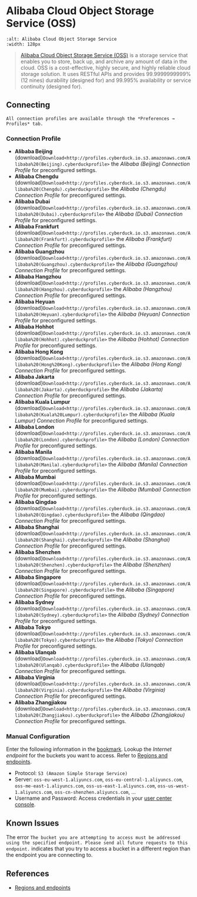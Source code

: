 Alibaba Cloud Object Storage Service (OSS)
====

```{image} https://cdn.cyberduck.io/img/providers/alibaba.png
:alt: Alibaba Cloud Object Storage Service
:width: 128px
```

> [Alibaba Cloud Object Storage Service (OSS)](https://www.alibabacloud.com/help/doc-detail/31817.htm) is a storage service that enables you to store, back up, and archive any amount of data in the cloud. OSS is a cost-effective, highly secure, and highly reliable cloud storage solution. It uses RESTful APIs and provides 99.9999999999% (12 nines) durability (designed for) and 99.995% availability or service continuity (designed for).

## Connecting

```{Note}
All connection profiles are available through the *Preferences → Profiles* tab.
```

### Connection Profile

- **Alibaba Beijing** {download}`Download<http://profiles.cyberduck.io.s3.amazonaws.com/Alibaba%20(Beijing).cyberduckprofile>` the *Alibaba (Beijing) Connection Profile* for preconfigured settings.
- **Alibaba Chengdu** {download}`Download<http://profiles.cyberduck.io.s3.amazonaws.com/Alibaba%20(Chengdu).cyberduckprofile>` the *Alibaba (Chengdu) Connection Profile* for preconfigured settings.
- **Alibaba Dubai** {download}`Download<http://profiles.cyberduck.io.s3.amazonaws.com/Alibaba%20(Dubai).cyberduckprofile>` the *Alibaba (Dubai) Connection Profile* for preconfigured settings.
- **Alibaba Frankfurt** {download}`Download<http://profiles.cyberduck.io.s3.amazonaws.com/Alibaba%20(Frankfurt).cyberduckprofile>` the *Alibaba (Frankfurt) Connection Profile* for preconfigured settings.
- **Alibaba Guangzhou** {download}`Download<http://profiles.cyberduck.io.s3.amazonaws.com/Alibaba%20(Guangzhou).cyberduckprofile>` the *Alibaba (Guangzhou) Connection Profile* for preconfigured settings.
- **Alibaba Hangzhou** {download}`Download<http://profiles.cyberduck.io.s3.amazonaws.com/Alibaba%20(Hangzhou).cyberduckprofile>` the *Alibaba (Hangzhou) Connection Profile* for preconfigured settings.
- **Alibaba Heyuan** {download}`Download<http://profiles.cyberduck.io.s3.amazonaws.com/Alibaba%20(Heyuan).cyberduckprofile>` the *Alibaba (Heyuan) Connection Profile* for preconfigured settings.
- **Alibaba Hohhot** {download}`Download<http://profiles.cyberduck.io.s3.amazonaws.com/Alibaba%20(Hohhot).cyberduckprofile>` the *Alibaba (Hohhot) Connection Profile* for preconfigured settings.
- **Alibaba Hong Kong** {download}`Download<http://profiles.cyberduck.io.s3.amazonaws.com/Alibaba%20(Hong%20Kong).cyberduckprofile>` the *Alibaba (Hong Kong) Connection Profile* for preconfigured settings.
- **Alibaba Jakarta** {download}`Download<http://profiles.cyberduck.io.s3.amazonaws.com/Alibaba%20(Jakarta).cyberduckprofile>` the *Alibaba (Jakarta) Connection Profile* for preconfigured settings.
- **Alibaba Kuala Lumpur** {download}`Download<http://profiles.cyberduck.io.s3.amazonaws.com/Alibaba%20(Kuala%20Lumpur).cyberduckprofile>` the *Alibaba (Kuala Lumpur) Connection Profile* for preconfigured settings.
- **Alibaba London** {download}`Download<http://profiles.cyberduck.io.s3.amazonaws.com/Alibaba%20(London).cyberduckprofile>` the *Alibaba (London) Connection Profile* for preconfigured settings.
- **Alibaba Manila** {download}`Download<http://profiles.cyberduck.io.s3.amazonaws.com/Alibaba%20(Manila).cyberduckprofile>` the *Alibaba (Manila) Connection Profile* for preconfigured settings.
- **Alibaba Mumbai** {download}`Download<http://profiles.cyberduck.io.s3.amazonaws.com/Alibaba%20(Mumbai).cyberduckprofile>` the *Alibaba (Mumbai) Connection Profile* for preconfigured settings.
- **Alibaba Qingdao** {download}`Download<http://profiles.cyberduck.io.s3.amazonaws.com/Alibaba%20(Qingdao).cyberduckprofile>` the *Alibaba (Qingdao) Connection Profile* for preconfigured settings.
- **Alibaba Shanghai** {download}`Download<http://profiles.cyberduck.io.s3.amazonaws.com/Alibaba%20(Shanghai).cyberduckprofile>` the *Alibaba (Shanghai) Connection Profile* for preconfigured settings.
- **Alibaba Shenzhen** {download}`Download<http://profiles.cyberduck.io.s3.amazonaws.com/Alibaba%20(Shenzhen).cyberduckprofile>` the *Alibaba (Shenzhen) Connection Profile* for preconfigured settings.
- **Alibaba Singapore** {download}`Download<http://profiles.cyberduck.io.s3.amazonaws.com/Alibaba%20(Singapore).cyberduckprofile>` the *Alibaba (Singapore) Connection Profile* for preconfigured settings.
- **Alibaba Sydney** {download}`Download<http://profiles.cyberduck.io.s3.amazonaws.com/Alibaba%20(Sydney).cyberduckprofile>` the *Alibaba (Sydney) Connection Profile* for preconfigured settings.
- **Alibaba Tokyo** {download}`Download<http://profiles.cyberduck.io.s3.amazonaws.com/Alibaba%20(Tokyo).cyberduckprofile>` the *Alibaba (Tokyo) Connection Profile* for preconfigured settings.
- **Alibaba Ulanqab** {download}`Download<http://profiles.cyberduck.io.s3.amazonaws.com/Alibaba%20(Ulanqab).cyberduckprofile>` the *Alibaba (Ulanqab) Connection Profile* for preconfigured settings.
- **Alibaba Virginia** {download}`Download<http://profiles.cyberduck.io.s3.amazonaws.com/Alibaba%20(Virginia).cyberduckprofile>` the *Alibaba (Virginia) Connection Profile* for preconfigured settings.
- **Alibaba Zhangjiakou** {download}`Download<http://profiles.cyberduck.io.s3.amazonaws.com/Alibaba%20(Zhangjiakou).cyberduckprofile>` the *Alibaba (Zhangjiakou) Connection Profile* for preconfigured settings.

### Manual Configuration

Enter the following information in the [bookmark](../../cyberduck/bookmarks.md). Lookup the *Internet endpoint* for the buckets you want to access. Refer to [Regions and endpoints](https://www.alibabacloud.com/help/doc-detail/31837.htm).

- Protocol: `S3 (Amazon Simple Storage Service)`
- Server: `oss-eu-west-1.aliyuncs.com`, `oss-eu-central-1.aliyuncs.com`, `oss-me-east-1.aliyuncs.com`, `oss-us-east-1.aliyuncs.com`, `oss-us-west-1.aliyuncs.com`, `oss-cn-shenzhen.aliyuncs.com`, …
- Username and Password: Access credentials in your [user center console](https://usercenter.console.aliyun.com/).

## Known Issues

The error `The bucket you are attempting to access must be addressed using the specified endpoint. Please send all future requests to this endpoint.` indicates that you try to access a bucket in a different region than the endpoint you are connecting to.

## References

- [Regions and endpoints](https://www.alibabacloud.com/help/doc-detail/31837.htm)